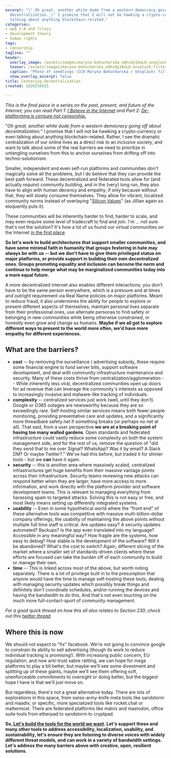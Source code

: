 ```yaml
---
excerpt: "\"_Oh great, another white dude from a western democracy going off about
  decentralization._\" I promise that I will not be hawking a crypto-currency or even
  talking about anything blockchain-related."
categories:
- web 2.0 and f/loss
- development theory
- human rights
tags:
- censorship
tagline: ""
header:
  overlay_image: /assets/images/maryna-bohucharska-a9hsdy18oLQ-unsplash-filtered-blkcrayon.png
  teaser: /assets/images/maryna-bohucharska-a9hsdy18oLQ-unsplash-filtered-blkcrayon.png
  caption: "Photo of seedlings (CC0 Maryna Bohucharska / Unsplash) filtered to add a network of lines tracing the leaves"
  show_overlay_excerpt: false
title: Centering Decentralization
created: 1620256925

---
```


_This is the final piece in a series on the past, present, and future of the Internet; you can read Part 1: [I Believe in the Internet](https://joncamfield.com/blog/2021.03/i-still-believe-internet) and Part 2: [De-platforming is censure not censorship.](https://joncamfield.com/blog/2021.04/de-platforming-censure-not-censorship)_

"_Oh great, another white dude from a western democracy going off about decentralization._" I promise that I will not be hawking a crypto-currency or even talking about anything blockchain-related. Rather, I see the dramatic centralization of our online lives as a direct risk to an inclusive society, and want to talk about some of the real barriers we need to prioritize in untangling ourselves from this to anchor ourselves from drifting off into techno-solutionism.

Smaller, independent and even self-run platforms and communities don't magically solve all the problems, but I do believe that they can provide the best path forward. These decentralized and federated tools allow for (and actually _require_) community building, and in the (very) long run, they also have to align with human decency and empathy, if only because without that, they will slowly consume themselves. They allow for vibrant, localized community norms instead of overlaying "[Silicon Values](https://www.harvard.com/book/silicon_values/)" (as Jillian again so eloquently puts it).

These communities will be inherently harder to find, harder to scale, and may even require some level of tradecraft to find and join.  I'm … not sure that's not the solution? It's how a lot of us found our virtual communities on the Internet [in the first place](https://joncamfield.com/blog/2021.03/i-still-believe-internet).

**So let's work to build architectures that support smaller communities, and have some minimal faith in humanity that groups festering in hate may always be with us -- but we don't have to give them privileged status on major platforms, or provide support in building their own decentralized ones.  Groups promoting equality and inclusion can become the norm and continue to help merge what may be marginalized communities today into a more equal future.**

A more decentralized internet also enables different interactions; you don't have to be the same person everywhere, which is a pressure and at times and outright requirement via Real Name policies on major platforms.  Meant to reduce fraud, it also undermines the ability for people to explore or present different aspects of themselves, maintain personal lives separate from their professional ones, use alternate personas to find safety or belonging in new communities while being otherwise constrained, or honestly even grow and change as humans.  **Maybe if we all got to explore different ways to present to the world more often, we'd have more empathy for different experiences.**

## What are the barriers?

* **cost** -- by removing the surveillance / advertising subsidy, these require some financial engine to fund server bills, support software development, and deal with community infrastructure maintenance and security.  Many of these costs thrive from centralization/agglomeration -- While inherently less viral, decentralized communities open up doors for ad revenue that can leverage the community's interests as opposed to increasingly invasive and malware-like tracking of individuals.
* **complexity** -- centralized services just work (well, until they don't).  Google or O365 outages are newsworthy because they are so exceedingly rare. Self-hosting similar services means both fewer people monitoring, providing preventative care and updates, and a significantly more threadbare safety net if something breaks (or perhaps no net at all).  That said, from a user perspective **we are at a breaking point of having too many walled gardens**.  Open standards and federated infrastructure could vastly reduce some complexity on both the system management side, and for the rest of us, remove the question of "did they send that to me over Signal? WhatsApp? Was it by email? A Slack DM? Or maybe Twitter?." We've had this before, but traded it for shinier tools - but we **can** have it again.
* **security** -- this is another area where massively scaled, centralized infrastructures get huge benefits from their massive vantage points across their infrastructure. Security teams reviewing new attacks can respond better when they are larger, have more access to more information, and work directly with the platform provider and software development teams. This is relevant to managing everything from harassing spam to targeted attacks. Solving this is not easy or free, and most likely means setting up differently integrated systems.
* **usability** -- Even in some hypothetical world where the "front end" of these alternative tools was competitive with massive multi-billion-dollar company offerings,  the usability of maintaining the above points without multiple full time staff is critical.  Are updates easy? A security updates automated? Backups? Is the app even translated into my language? Accessible in any meaningful way? How fragile are the systems, how easy to debug? How stable is the development of the software? Will it be abandoned? What's the cost to switch?  Again, different slicing of the market where a smaller set of standards-driven clients where these efforts are focused can take the burden off of each community to build or manage their own.
* **time** -- This is linked across most of the above, but worth noting separately.  There is a lot of privilege built in to the  presumption that anyone would have the time to manage self-hosting these tools, dealing with managing security updates which possibly break things and definitely don't coordinate schedules, and/or running the devices and having the bandwidth to do this. And that's not even touching on the much more full-contact-sport of community management.

*For a good quick thread on how this all also relates to Section 230; check out this [twitter thread](https://twitter.com/elliotharmon/status/1346218156679811072)*

## Where this is now

We should not expect to "fix" facebook.  We're not going to convince google to constrain its ability to sell advertising (though its work to reduce individual tracking is promising!).  With increasing public concern, EU regulation, and now anti-trust sabre rattling, we can hope for mega platforms to play a bit better, but maybe we'll see some divestment and splitting up of these giants, maybe we'll see them offering soft, unenforceable commitments to oversight or doing better, but the biggest hope I have is that we'll just move on.

But regardless, there's not a great alternative today. There are lots of explorations in this space, from swiss-army-knife meta tools like sandstorm and maadix; or specific, more specialized tools like rocket.chat or mattermost.  There are federated platforms like matrix and mastodon, office suite tools from etherpad to sandstorm to cryptpad.

**So, [Let's build the tools for the world we want](https://fabrikate.store/products/the-world-we-want-flag-protest-banner). Let's support these and many other tools to address accessibility, localization, usability, and sustainability, let's ensure they are listening to diverse voices with widely different threat models, and can work in a variety of bandwidth settings. Let's address the many barriers above with creative, open, resilient solutions.**
